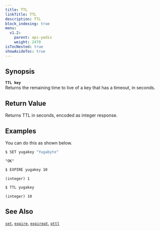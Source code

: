 ```yaml
---
title: TTL
linkTitle: TTL
description: TTL
block_indexing: true
menu:
  v1.2:
    parent: api-yedis
    weight: 2470
isTocNested: true
showAsideToc: true
---
```


## Synopsis
<b>`TTL key`</b><br>
Returns the remaining time to live of a key that has a timeout, in seconds.

## Return Value
Returns TTL in seconds, encoded as integer response.

## Examples

You can do this as shown below.

```sh
$ SET yugakey "Yugabyte"
```

```
"OK"
```

```sh
$ EXPIRE yugakey 10
```

```
(integer) 1
```

```sh
$ TTL yugakey
```

```
(integer) 10
```

## See Also
[`set`](../set/), [`expire`](../expire/), [`expireat`](../expireat/), [`pttl`](../pttl/)
